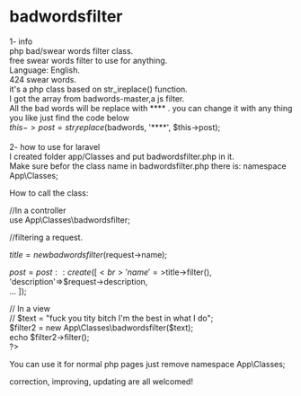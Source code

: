 # badwordsfilter
1- info<br>
php bad/swear words filter class. <br>
free swear words filter to use for anything.<br>
Language: English.<br>
424 swear words.<br>
it's a php class based on str_ireplace() function.<br>
I got the array from badwords-master,a js filter.<br>
All the bad words will be replace with **** . you can change it with any thing you like just find the code below<br>
$this->post= str_ireplace($badwords, '****', $this->post);

2- how to use for laravel <br>
I created folder app/Classes and put badwordsfilter.php in it.<br>
Make sure befor the class name in badwordsfilter.php there is:  namespace App\Classes; <br>


How to call the class:<br>

//In a controller<br>
use App\Classes\badwordsfilter;<br>

//filtering a request.<br>

$title = new badwordsfilter($request->name);<br>

$post = post::create([<br>
             'name'=>$title->filter(),<br>
             'description'=>$request->description,<br>
             ...
]);<br>

// In a view<br>
//<?php <br>
$text = "fuck you tity bitch I'm the best in what I do";<br>
$filter2 = new App\Classes\badwordsfilter($text);<br>
echo $filter2->filter();<br> 
?><br>

You can use it for normal php pages just remove namespace App\Classes; <br>

correction, improving, updating are all welcomed!<br>
